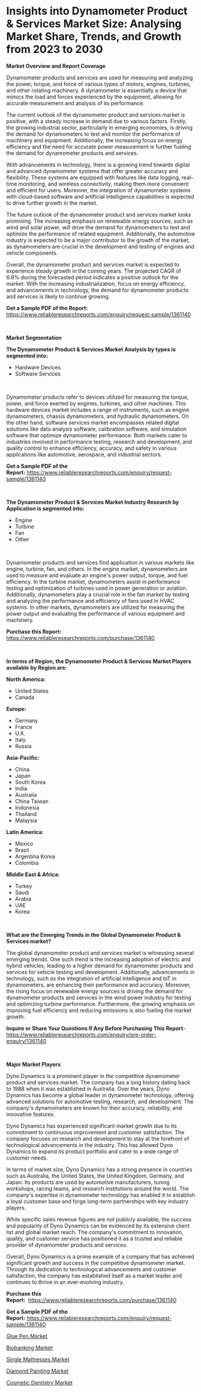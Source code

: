 <p><h1>Insights into Dynamometer Product & Services Market Size: Analysing Market Share, Trends, and Growth from 2023 to 2030</h1></p><p><strong>Market Overview and Report Coverage</strong></p>
<p><p>Dynamometer products and services are used for measuring and analyzing the power, torque, and force of various types of motors, engines, turbines, and other rotating machinery. A dynamometer is essentially a device that mimics the load and forces experienced by the equipment, allowing for accurate measurement and analysis of its performance.</p><p>The current outlook of the dynamometer product and services market is positive, with a steady increase in demand due to various factors. Firstly, the growing industrial sector, particularly in emerging economies, is driving the demand for dynamometers to test and monitor the performance of machinery and equipment. Additionally, the increasing focus on energy efficiency and the need for accurate power measurement is further fueling the demand for dynamometer products and services.</p><p>With advancements in technology, there is a growing trend towards digital and advanced dynamometer systems that offer greater accuracy and flexibility. These systems are equipped with features like data logging, real-time monitoring, and wireless connectivity, making them more convenient and efficient for users. Moreover, the integration of dynamometer systems with cloud-based software and artificial intelligence capabilities is expected to drive further growth in the market.</p><p>The future outlook of the dynamometer product and services market looks promising. The increasing emphasis on renewable energy sources, such as wind and solar power, will drive the demand for dynamometers to test and optimize the performance of related equipment. Additionally, the automotive industry is expected to be a major contributor to the growth of the market, as dynamometers are crucial in the development and testing of engines and vehicle components.</p><p>Overall, the dynamometer product and services market is expected to experience steady growth in the coming years. The projected CAGR of 6.9% during the forecasted period indicates a positive outlook for the market. With the increasing industrialization, focus on energy efficiency, and advancements in technology, the demand for dynamometer products and services is likely to continue growing.</p></p>
<p><strong>Get a Sample PDF of the Report:</strong> <a href="https://www.reliableresearchreports.com/enquiry/request-sample/1361140">https://www.reliableresearchreports.com/enquiry/request-sample/1361140</a></p>
<p>&nbsp;</p>
<p><strong>Market Segmentation</strong></p>
<p><strong>The Dynamometer Product & Services Market Analysis by types is segmented into:</strong></p>
<p><ul><li>Hardware Devices</li><li>Software Services</li></ul></p>
<p>&nbsp;</p>
<p><p>Dynamometer products refer to devices utilized for measuring the torque, power, and force exerted by engines, turbines, and other machines. This hardware devices market includes a range of instruments, such as engine dynamometers, chassis dynamometers, and hydraulic dynamometers. On the other hand, software services market encompasses related digital solutions like data analysis software, calibration software, and simulation software that optimize dynamometer performance. Both markets cater to industries involved in performance testing, research and development, and quality control to enhance efficiency, accuracy, and safety in various applications like automotive, aerospace, and industrial sectors.</p></p>
<p><strong>Get a Sample PDF of the Report:</strong>&nbsp;<a href="https://www.reliableresearchreports.com/enquiry/request-sample/1361140">https://www.reliableresearchreports.com/enquiry/request-sample/1361140</a></p>
<p>&nbsp;</p>
<p><strong>The Dynamometer Product & Services Market Industry Research by Application is segmented into:</strong></p>
<p><ul><li>Engine</li><li>Turbine</li><li>Fan</li><li>Other</li></ul></p>
<p>&nbsp;</p>
<p><p>Dynamometer products and services find application in various markets like engine, turbine, fan, and others. In the engine market, dynamometers are used to measure and evaluate an engine's power output, torque, and fuel efficiency. In the turbine market, dynamometers assist in performance testing and optimization of turbines used in power generation or aviation. Additionally, dynamometers play a crucial role in the fan market by testing and analyzing the performance and efficiency of fans used in HVAC systems. In other markets, dynamometers are utilized for measuring the power output and evaluating the performance of various equipment and machinery.</p></p>
<p><strong>Purchase this Report:</strong>&nbsp; <a href="https://www.reliableresearchreports.com/purchase/1361140">https://www.reliableresearchreports.com/purchase/1361140</a></p>
<p>&nbsp;</p>
<p><strong>In terms of Region, the Dynamometer Product & Services Market Players available by Region are:</strong></p>
<p>
    <p> <strong> North America: </strong>
        <ul>
            <li>United States</li>
            <li>Canada</li>
        </ul>
        </p> 
    <p> <strong> Europe: </strong>
        <ul>
            <li>Germany</li>
            <li>France</li>
            <li>U.K.</li>
            <li>Italy</li>
            <li>Russia</li>
        </ul>
        </p> 
    <p> <strong> Asia-Pacific: </strong>
        <ul>
            <li>China</li>
            <li>Japan</li>
            <li>South Korea</li>
            <li>India</li>
            <li>Australia</li>
            <li>China Taiwan</li>
            <li>Indonesia</li>
            <li>Thailand</li>
            <li>Malaysia</li>
        </ul>
        </p> 
    <p> <strong> Latin America: </strong>
        <ul>
            <li>Mexico</li>
            <li>Brazil</li>
            <li>Argentina Korea</li>
            <li>Colombia</li>
        </ul>
        </p> 
    <p> <strong> Middle East & Africa: </strong>
        <ul>
            <li>Turkey</li>
            <li>Saudi</li>
            <li>Arabia</li>
            <li>UAE</li>
            <li>Korea</li>
        </ul>
    </p>
    </p>
<p>&nbsp;</p>
<p><strong>What are the Emerging Trends in the Global Dynamometer Product & Services market?</strong></p>
<p><p>The global dynamometer product and services market is witnessing several emerging trends. One such trend is the increasing adoption of electric and hybrid vehicles, leading to a higher demand for dynamometer products and services for vehicle testing and development. Additionally, advancements in technology, such as the integration of artificial intelligence and IoT in dynamometers, are enhancing their performance and accuracy. Moreover, the rising focus on renewable energy sources is driving the demand for dynamometer products and services in the wind power industry for testing and optimizing turbine performance. Furthermore, the growing emphasis on improving fuel efficiency and reducing emissions is also fueling the market growth.</p></p>
<p><strong>Inquire or Share Your Questions If Any Before Purchasing This Report</strong>- <a href="https://www.reliableresearchreports.com/enquiry/pre-order-enquiry/1361140">https://www.reliableresearchreports.com/enquiry/pre-order-enquiry/1361140</a></p>
<p>&nbsp;</p>
<p><strong>Major Market Players</strong></p>
<p><p>Dyno Dynamics is a prominent player in the competitive dynamometer product and services market. The company has a long history dating back to 1988 when it was established in Australia. Over the years, Dyno Dynamics has become a global leader in dynamometer technology, offering advanced solutions for automotive testing, research, and development. The company's dynamometers are known for their accuracy, reliability, and innovative features.</p><p>Dyno Dynamics has experienced significant market growth due to its commitment to continuous improvement and customer satisfaction. The company focuses on research and development to stay at the forefront of technological advancements in the industry. This has allowed Dyno Dynamics to expand its product portfolio and cater to a wide range of customer needs.</p><p>In terms of market size, Dyno Dynamics has a strong presence in countries such as Australia, the United States, the United Kingdom, Germany, and Japan. Its products are used by automotive manufacturers, tuning workshops, racing teams, and research institutions around the world. The company's expertise in dynamometer technology has enabled it to establish a loyal customer base and forge long-term partnerships with key industry players.</p><p>While specific sales revenue figures are not publicly available, the success and popularity of Dyno Dynamics can be evidenced by its extensive client list and global market reach. The company's commitment to innovation, quality, and customer service has positioned it as a trusted and reliable provider of dynamometer products and services.</p><p>Overall, Dyno Dynamics is a prime example of a company that has achieved significant growth and success in the competitive dynamometer market. Through its dedication to technological advancements and customer satisfaction, the company has established itself as a market leader and continues to thrive in an ever-evolving industry.</p></p>
<p><strong>Purchase this Report:</strong>&nbsp;&nbsp;<a href="https://www.reliableresearchreports.com/purchase/1361140">https://www.reliableresearchreports.com/purchase/1361140</a></p>
<p></p>
<p><strong>Get a Sample PDF of the Report:</strong>&nbsp;<a href="https://www.reliableresearchreports.com/enquiry/request-sample/1361140">https://www.reliableresearchreports.com/enquiry/request-sample/1361140</a></p>
<p><p><a href="https://www.linkedin.com/pulse/glue-pen-market-size-growth-forecast-from-2023-2030-w1iae/">Glue Pen Market</a></p><p><a href="https://medium.com/@chiragreportprime2/biobanking-market-size-growth-forecast-2023-2030-a414216f135c">Biobanking Market</a></p><p><a href="https://www.linkedin.com/pulse/decoding-single-mattresses-market-deep-dive-latest-trends-segmentation-dnjte/">Single Mattresses Market</a></p><p><a href="https://www.linkedin.com/pulse/diamond-painting-market-size-share-global-analysis-t15de/">Diamond Painting Market</a></p><p><a href="https://medium.com/@chiragreportprime1/cosmetic-dentistry-market-size-growth-forecast-2023-2030-52e95f65c078">Cosmetic Dentistry Market</a></p></p>